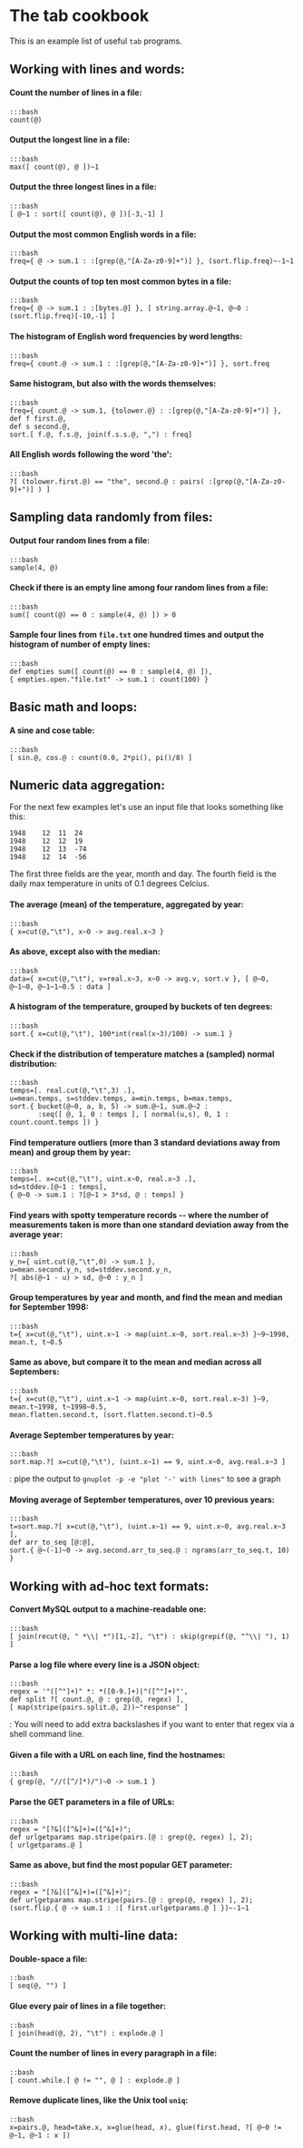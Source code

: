 # The tab cookbook #

This is an example list of useful `tab` programs.

## Working with lines and words:

#### Count the number of lines in a file:
    :::bash
    count(@)

#### Output the longest line in a file:
    :::bash
    max([ count(@), @ ])~1

#### Output the three longest lines in a file:
    :::bash
    [ @~1 : sort([ count(@), @ ])[-3,-1] ]

#### Output the most common English words in a file:
    :::bash
    freq={ @ -> sum.1 : :[grep(@,"[A-Za-z0-9]+")] }, (sort.flip.freq)~-1~1

#### Output the counts of top ten most common bytes in a file:
    :::bash
    freq={ @ -> sum.1 : :[bytes.@] }, [ string.array.@~1, @~0 : (sort.flip.freq)[-10,-1] ]

#### The histogram of English word frequencies by word lengths:
    :::bash
    freq={ count.@ -> sum.1 : :[grep(@,"[A-Za-z0-9]+")] }, sort.freq

#### Same histogram, but also with the words themselves:
    :::bash
    freq={ count.@ -> sum.1, {tolower.@} : :[grep(@,"[A-Za-z0-9]+")] },
    def f first.@,
    def s second.@,
    sort.[ f.@, f.s.@, join(f.s.s.@, ",") : freq]

#### All English words following the word 'the':
    :::bash
    ?[ (tolower.first.@) == "the", second.@ : pairs( :[grep(@,"[A-Za-z0-9]+")] ) ]

## Sampling data randomly from files:

#### Output four random lines from a file:
    :::bash
    sample(4, @)

#### Check if there is an empty line among four random lines from a file:
    :::bash
    sum([ count(@) == 0 : sample(4, @) ]) > 0

#### Sample four lines from `file.txt` one hundred times and output the histogram of number of empty lines:
    :::bash
    def empties sum([ count(@) == 0 : sample(4, @) ]),
    { empties.open."file.txt" -> sum.1 : count(100) }

## Basic math and loops:

#### A sine and cose table:
    :::bash
    [ sin.@, cos.@ : count(0.0, 2*pi(), pi()/8) ]

## Numeric data aggregation:

For the next few examples let's use an input file that looks something like this:

    1948	12	11	24
    1948	12	12	19
    1948	12	13	-74
    1948	12	14	-56

The first three fields are the year, month and day. The fourth field is the daily max temperature in units of 0.1 degrees Celcius.

#### The average (mean) of the temperature, aggregated by year:
    :::bash
    { x=cut(@,"\t"), x~0 -> avg.real.x~3 }

#### As above, except also with the median:
    :::bash
    data={ x=cut(@,"\t"), v=real.x~3, x~0 -> avg.v, sort.v }, [ @~0, @~1~0, @~1~1~0.5 : data ]

#### A histogram of the temperature, grouped by buckets of ten degrees:
    :::bash
    sort.{ x=cut(@,"\t"), 100*int(real(x~3)/100) -> sum.1 }

#### Check if the distribution of temperature matches a (sampled) normal distribution:
    :::bash
    temps=[. real.cut(@,"\t",3) .],
    u=mean.temps, s=stddev.temps, a=min.temps, b=max.temps,
    sort.{ bucket(@~0, a, b, 5) -> sum.@~1, sum.@~2 :
           :seq([ @, 1, 0 : temps ], [ normal(u,s), 0, 1 : count.count.temps ]) }

#### Find temperature outliers (more than 3 standard deviations away from mean) and group them by year:
    :::bash
    temps=[. x=cut(@,"\t"), uint.x~0, real.x~3 .],
    sd=stddev.[@~1 : temps],
    { @~0 -> sum.1 : ?[@~1 > 3*sd, @ : temps] }

#### Find years with spotty temperature records -- where the number of measurements taken is more than one standard deviation away from the average year:
    :::bash
    y_n={ uint.cut(@,"\t",0) -> sum.1 },
    u=mean.second.y_n, sd=stddev.second.y_n,
    ?[ abs(@~1 - u) > sd, @~0 : y_n ]

#### Group temperatures by year and month, and find the mean and median for September 1998:
    :::bash
    t={ x=cut(@,"\t"), uint.x~1 -> map(uint.x~0, sort.real.x~3) }~9~1998, mean.t, t~0.5

#### Same as above, but compare it to the mean and median across all Septembers:
    :::bash
    t={ x=cut(@,"\t"), uint.x~1 -> map(uint.x~0, sort.real.x~3) }~9,
    mean.t~1998, t~1998~0.5,
    mean.flatten.second.t, (sort.flatten.second.t)~0.5

#### Average September temperatures by year:
    :::bash
    sort.map.?[ x=cut(@,"\t"), (uint.x~1) == 9, uint.x~0, avg.real.x~3 ]
: pipe the output to `gnuplot -p -e "plot '-' with lines"` to see a graph

#### Moving average of September temperatures, over 10 previous years:
    :::bash
    t=sort.map.?[ x=cut(@,"\t"), (uint.x~1) == 9, uint.x~0, avg.real.x~3 ],
    def arr_to_seq [@:@],
    sort.{ @~(-1)~0 -> avg.second.arr_to_seq.@ : ngrams(arr_to_seq.t, 10) }

## Working with ad-hoc text formats:

#### Convert MySQL output to a machine-readable one:
    :::bash
    [ join(recut(@, " *\\| *")[1,-2], "\t") : skip(grepif(@, "^\\| "), 1) ]

#### Parse a log file where every line is a JSON object:
    :::bash
    regex = '"([^"]+)" *: *([0-9.]+)|"([^"]+)"',
    def split ?[ count.@, @ : grep(@, regex) ],
    [ map(stripe(pairs.split.@, 2))~"response" ]
: You will need to add extra backslashes if you want to enter that regex via a shell command line.

#### Given a file with a URL on each line, find the hostnames:
    :::bash
    { grep(@, "//([^/]*)/")~0 -> sum.1 }

#### Parse the GET parameters in a file of URLs:
    :::bash
    regex = "[?&]([^&]+)=([^&]+)";
    def urlgetparams map.stripe(pairs.[@ : grep(@, regex) ], 2);
    [ urlgetparams.@ ]

#### Same as above, but find the most popular GET parameter:
    :::bash
    regex = "[?&]([^&]+)=([^&]+)";
    def urlgetparams map.stripe(pairs.[@ : grep(@, regex) ], 2);
    (sort.flip.{ @ -> sum.1 : :[ first.urlgetparams.@ ] })~-1~1

## Working with multi-line data:

#### Double-space a file:
    ::bash
    [ seq(@, "") ]

#### Glue every pair of lines in a file together:
    ::bash
    [ join(head(@, 2), "\t") : explode.@ ]

#### Count the number of lines in every paragraph in a file:
    ::bash
    [ count.while.[ @ != "", @ ] : explode.@ ]

#### Remove duplicate lines, like the Unix tool `uniq`:
    ::bash
    x=pairs.@, head=take.x, x=glue(head, x), glue(first.head, ?[ @~0 != @~1, @~1 : x ])
